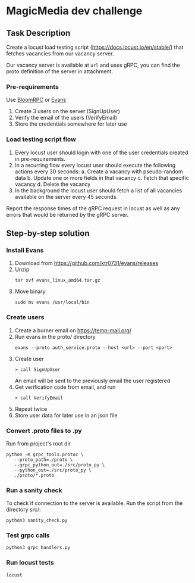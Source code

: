 # MagicMedia dev challenge

## Task Description
Create a locust load testing script (https://docs.locust.io/en/stable/) that fetches vacancies from our vacancy server.

Our vacancy server is available at `url` and uses gRPC, you can find the proto definition of the server in attachment.

### Pre-requirements
Use [BloomRPC](https://github.com/bloomrpc/bloomrpc) or [Evans](https://github.com/ktr0731/evans)

1. Create 3 users on the server (SignUpUser)
2. Verify the email of the users (VerifyEmail)
3. Store the credentials somewhere for later use


### Load testing script flow

1. Every locust user should login with one of the user credentials created in pre-requirements.
2. In a recurring flow every locust user should execute the following actions every 30 seconds:
   a. Create a vacancy with pseudo-random data
   b. Update one or more fields in that vacancy
   c. Fetch that specific vacancy
   d. Delete the vacancy
3. In the background the locust user should fetch a list of all vacancies available on the server every 45 seconds.

Report the response times of the gRPC request in locust as well as any errors that would be returned by the gRPC server.


## Step-by-step solution

### Install Evans
1. Download from https://github.com/ktr0731/evans/releases
2. Unzip
   ```
   tar xvf evans_linux_amd64.tar.gz
   ```
3. Move binary
   ```
   sudo mv evans /usr/local/bin
   ```

### Create users
1. Create a burner email on https://temp-mail.org/
2. Run evans in the proto/ directory
   ```
   evans --proto auth_service.proto --host <url> --port <port>
   ```
3. Create user
   ```
   > call SignUpUser
   ```
   An email will be sent to the previously email the user registered
4. Get verification code from email, and run
   ```
   > call VerifyEmail
   ```
5. Repeat twice
6. Store user data for later use in an json file

### Convert .proto files to .py
Run from project's root dir
```
python -m grpc_tools.protoc \
   --proto_path=./proto \
   --grpc_python_out=./src/proto_py \
   --python_out=./src/proto_py \
   ./proto/*.proto
```

### Run a sanity check
To check if connection to the server is available. Run the script from the directory src/:
```
python3 sanity_check.py
```

### Test grpc calls
```
python3 grpc_handlers.py
```

### Run locust tests
```
locust
```